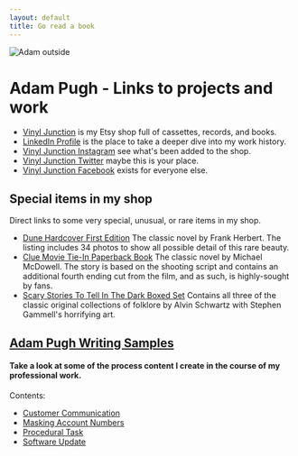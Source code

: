 ```yaml
---
layout: default
title: Go read a book
---
```

<img class="wt-circle wt-icon" src="https://i.etsystatic.com/iusa/196155/82725155/iusa_75x75.82725155_raus.jpg?version=0" alt="Adam outside">

# Adam Pugh - Links to projects and work

* [Vinyl Junction](https://vinyljunction.com) is my Etsy shop full of cassettes, records, and books.
* [LinkedIn Profile](https://www.linkedin.com/in/adampugh/) is the place to take a deeper dive into my work history.
* [Vinyl Junction Instagram](https://https://instagram.com/vinyljunction/) see what's been added to the shop.
* [Vinyl Junction Twitter](https://twitter.com/VinylJunction) maybe this is your place.
* [Vinyl Junction Facebook](https://facebook.com/VinylJunction) exists for everyone else.

## Special items in my shop

Direct links to some very special, unusual, or rare items in my shop. 
* [Dune Hardcover First Edition](https://www.etsy.com/listing/835722209/dune-by-frank-herbert-first-edition?ref=shop_home_feat_4&frs=1) The classic novel by Frank Herbert. The listing includes 34 photos to show all possible detail of this rare beauty.
* [Clue Movie Tie-In Paperback Book](https://www.etsy.com/listing/942845483/clue-by-michael-mcdowell-paperback-book?show_sold_out_detail=1) The classic novel by Michael McDowell. The story is based on the shooting script and contains an additional fourth ending cut from the film, and as such, is highly-sought by fans.
* [Scary Stories To Tell In The Dark Boxed Set](https://etsy.me/3lxL7nR) Contains all three of the classic original collections of folklore by Alvin Schwartz with Stephen Gammell's horrifying art.

## [Adam Pugh Writing Samples](https://docadam.github.io/docsamples/)
#### Take a look at some of the process content I create in the course of my professional work.
Contents:
* [Customer Communication](https://github.com/DocAdam/docsamples/wiki/Customer-Communication)
* [Masking Account Numbers](https://github.com/DocAdam/docsamples/wiki/Masking-Account-Numbers)
* [Procedural Task](https://github.com/DocAdam/docsamples/wiki/Procedural-Task)
* [Software Update](https://github.com/DocAdam/docsamples/wiki/Software-Update)
